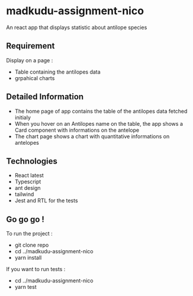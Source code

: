 # madkudu-assignment-nico
An react app that displays statistic about antilope species

## Requirement
Display on a page :
* Table containing the antilopes data
* grpahical charts

## Detailed Information
* The home page of app contains the table of the antilopes data fetched initialy
* When you hover on an Antilopes name on the table, the app shows a Card component with informations on the antelope
* The chart page shows a chart with quantitative informations on antelopes

## Technologies
* React latest
* Typescript
* ant design
* tailwind
* Jest and RTL for the tests

## Go go go !
To run the project :
* git clone repo
* cd ../madkudu-assignment-nico
* yarn install

If you want to run tests : 
* cd ../madkudu-assignment-nico
* yarn test

